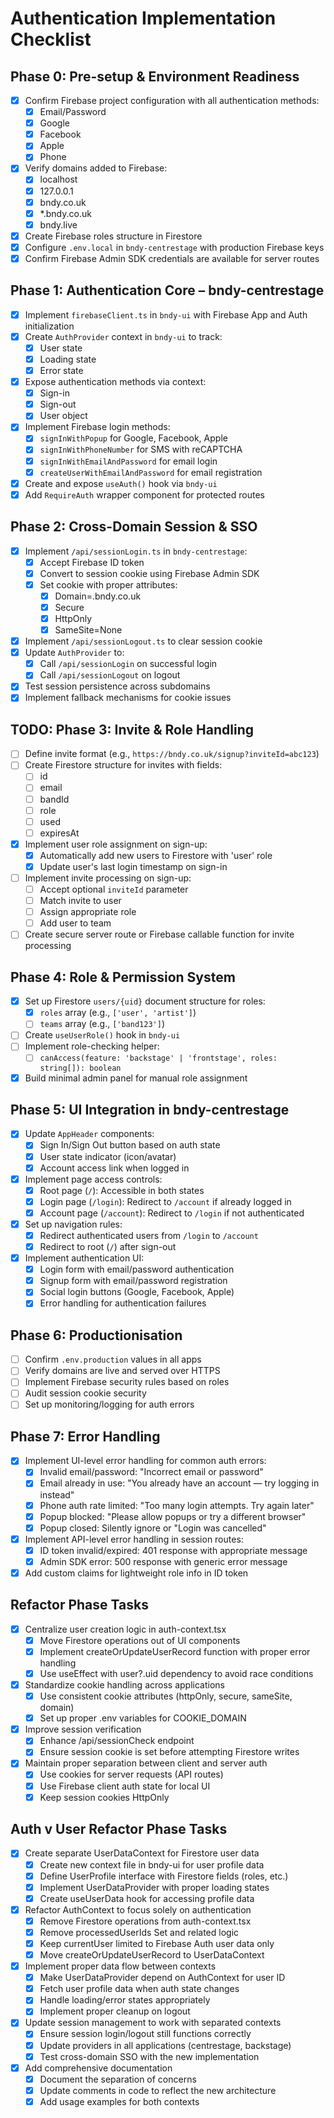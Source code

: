 # Authentication Implementation Checklist

## Phase 0: Pre-setup & Environment Readiness
- [x] Confirm Firebase project configuration with all authentication methods:
  - [x] Email/Password
  - [x] Google
  - [x] Facebook
  - [x] Apple
  - [x] Phone
- [x] Verify domains added to Firebase:
  - [x] localhost
  - [x] 127.0.0.1
  - [x] bndy.co.uk
  - [x] *.bndy.co.uk
  - [x] bndy.live
- [x] Create Firebase roles structure in Firestore
- [x] Configure `.env.local` in `bndy-centrestage` with production Firebase keys
- [x] Confirm Firebase Admin SDK credentials are available for server routes

## Phase 1: Authentication Core – bndy-centrestage
- [x] Implement `firebaseClient.ts` in `bndy-ui` with Firebase App and Auth initialization
- [x] Create `AuthProvider` context in `bndy-ui` to track:
  - [x] User state
  - [x] Loading state
  - [x] Error state
- [x] Expose authentication methods via context:
  - [x] Sign-in
  - [x] Sign-out
  - [x] User object
- [x] Implement Firebase login methods:
  - [x] `signInWithPopup` for Google, Facebook, Apple
  - [x] `signInWithPhoneNumber` for SMS with reCAPTCHA
  - [x] `signInWithEmailAndPassword` for email login
  - [x] `createUserWithEmailAndPassword` for email registration
- [x] Create and expose `useAuth()` hook via `bndy-ui`
- [x] Add `RequireAuth` wrapper component for protected routes

## Phase 2: Cross-Domain Session & SSO
- [x] Implement `/api/sessionLogin.ts` in `bndy-centrestage`:
  - [x] Accept Firebase ID token
  - [x] Convert to session cookie using Firebase Admin SDK
  - [x] Set cookie with proper attributes:
    - [x] Domain=.bndy.co.uk
    - [x] Secure
    - [x] HttpOnly
    - [x] SameSite=None
- [x] Implement `/api/sessionLogout.ts` to clear session cookie
- [x] Update `AuthProvider` to:
  - [x] Call `/api/sessionLogin` on successful login
  - [x] Call `/api/sessionLogout` on logout
- [x] Test session persistence across subdomains
- [x] Implement fallback mechanisms for cookie issues

## TODO: Phase 3: Invite & Role Handling
- [ ] Define invite format (e.g., `https://bndy.co.uk/signup?inviteId=abc123`)
- [ ] Create Firestore structure for invites with fields:
  - [ ] id
  - [ ] email
  - [ ] bandId
  - [ ] role
  - [ ] used
  - [ ] expiresAt
- [x] Implement user role assignment on sign-up:
  - [x] Automatically add new users to Firestore with 'user' role
  - [x] Update user's last login timestamp on sign-in
- [ ] Implement invite processing on sign-up:
  - [ ] Accept optional `inviteId` parameter
  - [ ] Match invite to user
  - [ ] Assign appropriate role
  - [ ] Add user to team
- [ ] Create secure server route or Firebase callable function for invite processing

## Phase 4: Role & Permission System
- [x] Set up Firestore `users/{uid}` document structure for roles:
  - [x] `roles` array (e.g., `['user', 'artist']`)
  - [ ] `teams` array (e.g., `['band123']`)
- [ ] Create `useUserRole()` hook in `bndy-ui`
- [ ] Implement role-checking helper:
  - [ ] `canAccess(feature: 'backstage' | 'frontstage', roles: string[]): boolean`
- [x] Build minimal admin panel for manual role assignment

## Phase 5: UI Integration in bndy-centrestage
- [x] Update `AppHeader` components:
  - [x] Sign In/Sign Out button based on auth state
  - [x] User state indicator (icon/avatar)
  - [x] Account access link when logged in
- [x] Implement page access controls:
  - [x] Root page (`/`): Accessible in both states
  - [x] Login page (`/login`): Redirect to `/account` if already logged in
  - [x] Account page (`/account`): Redirect to `/login` if not authenticated
- [x] Set up navigation rules:
  - [x] Redirect authenticated users from `/login` to `/account`
  - [x] Redirect to root (`/`) after sign-out
- [x] Implement authentication UI:
  - [x] Login form with email/password authentication
  - [x] Signup form with email/password registration
  - [x] Social login buttons (Google, Facebook, Apple)
  - [x] Error handling for authentication failures

## Phase 6: Productionisation
- [ ] Confirm `.env.production` values in all apps
- [ ] Verify domains are live and served over HTTPS
- [ ] Implement Firebase security rules based on roles
- [ ] Audit session cookie security
- [ ] Set up monitoring/logging for auth errors

## Phase 7: Error Handling
- [x] Implement UI-level error handling for common auth errors:
  - [x] Invalid email/password: "Incorrect email or password"
  - [x] Email already in use: "You already have an account — try logging in instead"
  - [x] Phone auth rate limited: "Too many login attempts. Try again later"
  - [x] Popup blocked: "Please allow popups or try a different browser"
  - [x] Popup closed: Silently ignore or "Login was cancelled"
- [x] Implement API-level error handling in session routes:
  - [x] ID token invalid/expired: 401 response with appropriate message
  - [x] Admin SDK error: 500 response with generic error message
- [x] Add custom claims for lightweight role info in ID token

## Refactor Phase Tasks
- [x] Centralize user creation logic in auth-context.tsx
  - [x] Move Firestore operations out of UI components
  - [x] Implement createOrUpdateUserRecord function with proper error handling
  - [x] Use useEffect with user?.uid dependency to avoid race conditions
- [x] Standardize cookie handling across applications
  - [x] Use consistent cookie attributes (httpOnly, secure, sameSite, domain)
  - [x] Set up proper .env variables for COOKIE_DOMAIN
- [x] Improve session verification
  - [x] Enhance /api/sessionCheck endpoint
  - [x] Ensure session cookie is set before attempting Firestore writes
- [x] Maintain proper separation between client and server auth
  - [x] Use cookies for server requests (API routes)
  - [x] Use Firebase client auth state for local UI
  - [x] Keep session cookies HttpOnly

## Auth v User Refactor Phase Tasks

- [x] Create separate UserDataContext for Firestore user data
  - [x] Create new context file in bndy-ui for user profile data
  - [x] Define UserProfile interface with Firestore fields (roles, etc.)
  - [x] Implement UserDataProvider with proper loading states
  - [x] Create useUserData hook for accessing profile data

- [x] Refactor AuthContext to focus solely on authentication
  - [x] Remove Firestore operations from auth-context.tsx
  - [x] Remove processedUserIds Set and related logic
  - [x] Keep currentUser limited to Firebase Auth user data only
  - [x] Move createOrUpdateUserRecord to UserDataContext

- [x] Implement proper data flow between contexts
  - [x] Make UserDataProvider depend on AuthContext for user ID
  - [x] Fetch user profile data when auth state changes
  - [x] Handle loading/error states appropriately
  - [x] Implement proper cleanup on logout

- [x] Update session management to work with separated contexts
  - [x] Ensure session login/logout still functions correctly
  - [x] Update providers in all applications (centrestage, backstage)
  - [x] Test cross-domain SSO with the new implementation

- [x] Add comprehensive documentation
  - [x] Document the separation of concerns
  - [x] Update comments in code to reflect the new architecture
  - [x] Add usage examples for both contexts